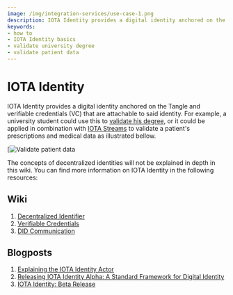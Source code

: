 ```yaml
---
image: /img/integration-services/use-case-1.png
description: IOTA Identity provides a digital identity anchored on the Tangle and verifiable credentials (VC) that are attachable to said identity.
keywords:
- how to
- IOTA Identity basics
- validate university degree
- validate patient data
---
```

# IOTA Identity

IOTA Identity provides a digital identity anchored on the Tangle and verifiable credentials (VC) 
that are attachable to said identity. For example, a university student could use this to [validate his degree](https://wiki.iota.org/identity.rs/tutorials/validate_university_degree), or it could be applied in combination with [IOTA Streams](streams.md) to validate a patient's prescriptions and medical data as illustrated bellow.

[![Validate patient data](/img/integration-services/use-case-1.png "Validate patient data")

The concepts of decentralized identities will not be explained in depth in this wiki. You can find more information on IOTA Identity in the following resources:

## Wiki

1. [Decentralized Identifier](https://wiki.iota.org/identity.rs/decentralized_identifiers/overview)
2. [Verifiable Credentials](https://wiki.iota.org/identity.rs/verifiable_credentials/overview)  
3. [DID Communication](https://wiki.iota.org/identity.rs/did_communications/overview)

## Blogposts

1. [Explaining the IOTA Identity Actor](https://blog.iota.org/the-iota-identity-actor-explained/)
2. [Releasing IOTA Identity Alpha: A Standard Framework for Digital Identity](https://blog.iota.org/releasing-iota-identity-alpha-a-standard-framework-for-digital-identity-cebabd108b4f/)
3. [IOTA Identity: Beta Release](https://blog.iota.org/iota-identity-beta-release/)